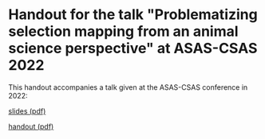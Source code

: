 # Handout for the talk "Problematizing selection mapping from an animal science perspective" at ASAS-CSAS 2022

This handout accompanies a talk given at the ASAS-CSAS conference in 2022:

[slides (pdf)](28_Johnsson_301.pdf) 

[handout (pdf)](handout.pdf)